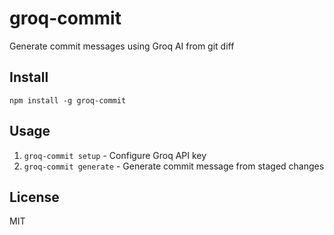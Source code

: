 # groq-commit
Generate commit messages using Groq AI from git diff

## Install
```npm install -g groq-commit```

## Usage
1. ```groq-commit setup``` - Configure Groq API key
2. ```groq-commit generate``` - Generate commit message from staged changes

## License
MIT